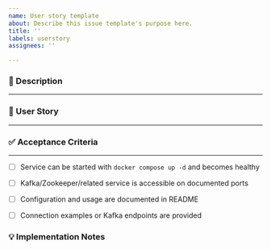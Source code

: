 ```yaml
---
name: User story template
about: Describe this issue template's purpose here.
title: ''
labels: userstory
assignees: ''

---
```


### 📝 Description
---
<!-- Summarize the problem or opportunity at a high level. -->


### 👤 User Story
---
<!-- Write the story in the format: As a [role], I want [goal], so that [benefit]. -->


### ✅ Acceptance Criteria
---
<!-- List the concrete conditions that must be met for this story to be complete. -->
- [ ] Service can be started with `docker compose up -d` and becomes healthy
- [ ] Kafka/Zookeeper/related service is accessible on documented ports
- [ ] Configuration and usage are documented in README
- [ ] Connection examples or Kafka endpoints are provided


### 💡 Implementation Notes
<!-- Optional: add design references, constraints, or testing considerations. -->
